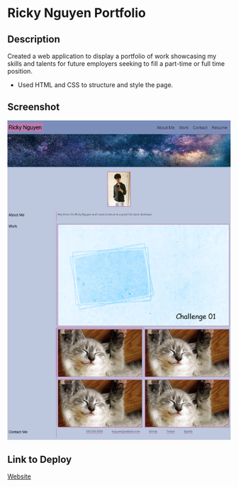 # Ricky Nguyen Portfolio

## Description
Created a web application to display a portfolio of work showcasing my skills and talents for future employers seeking to fill a part-time or full time position.
- Used HTML and CSS to structure and style the page.

## Screenshot
![image of website](assets/images/website-demo.png)

## Link to Deploy
[Website](https://akaydia.github.io/ricky-nguyen-portfolio/)
